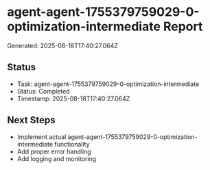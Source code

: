# agent-agent-1755379759029-0-optimization-intermediate Report

Generated: 2025-08-18T17:40:27.064Z

## Status
- Task: agent-agent-1755379759029-0-optimization-intermediate
- Status: Completed
- Timestamp: 2025-08-18T17:40:27.064Z

## Next Steps
- Implement actual agent-agent-1755379759029-0-optimization-intermediate functionality
- Add proper error handling
- Add logging and monitoring
